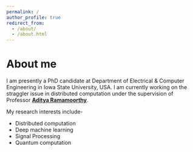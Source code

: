 ```yaml
---
permalink: /
author_profile: true
redirect_from: 
  - /about/
  - /about.html
---
```


About me
======
I am presently a PhD candidate at Department of Electrical & Computer Engineering in Iowa State University, USA. I am currently working on the straggler issue in distributed computation under the supervision of Professor [**Aditya Ramamoorthy**](https://www.ece.iastate.edu/adityar/). 

My research interests include-
  * Distributed computation
  * Deep machine learning
  * Signal Processing 
  * Quantum computation 
  
